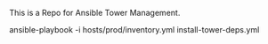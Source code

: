 This is a Repo for Ansible Tower Management.

ansible-playbook -i hosts/prod/inventory.yml install-tower-deps.yml
